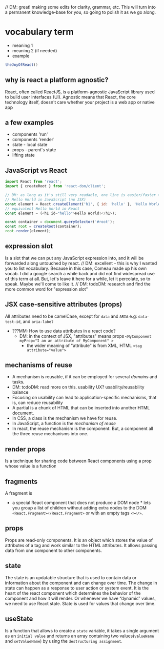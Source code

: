 
// DM: great! making some edits for clarity, grammar, etc. This will turn into a permanent knowledge-base for you, so going to polish it as we go along.

# vocabulary term
* meaning 1
* meaning 2 (if needed)
* example
```jsx
theJoyOfReact()
```
## why is react a platform agnostic?

React, often called ReactJS, is a platform-agnostic JavaScript library used to build user interfaces (UI). Agnostic means that React, the core technology itself, doesn't care whether your project is a web app or native app
<!-- For my understanding, the same code used in ReactJS can be used in other react frameworks such as react-native, ...
Correc. there may be some differences, but much code can be shared. . Ionic React is another alternative for the scenario of 
 -->

## a few examples
* components 'run'
* components 'render'
* state - local state
* props - parent's state
* lifting state

## JavaScript vs React

``` js
import React from 'react';
import { createRoot } from 'react-dom/client';

// DM: as long as it's still very readable, one line is easier/faster to read than multiple short lines.
// Hello World in JavaScript (no JSX)
const element = React.createElement('h1', { id: 'hello' }, 'Hello World!');
// equivalent Hello World in React
const element = (<h1 id="hello">Hello World!</h1>);

const container = document.querySelector('#root');
const root = createRoot(container);
root.render(element);
```
## expression slot
Is a slot that we can put any JavaScript expression into, and it will be forwarded along untouched by react.
// DM: excellent - this is why I wanted you to list vocabulary. Because in this case, Comeau made up his own vocab. I did a google search a while back and did not find widespread use of this term at all. But, let's leave it here for a while, let it percolate, so to speak. Maybe we'll come to like it.
// DM: todoDM: research and find the more common word for "expression slot"

## JSX case-sensitive attributes (props)

All attributes need to be camelCase, except for `data` and `ARIA`
e.g: `data-test-id`, and `aria-label` 
* ???MM: How to use data attributes in a react code?
  * DM: in the context of JSX, "attributes" means props `<MyComponent myProp="I am an attribute of MyComponent" >`
    * the wider meaning of "attribute" is from XML, HTML `<tag attribute="value">`

## mechanisms of reuse
* A mechanism is reusable, if it can be employed for several *domains* and tasks.
* DM: todoDM: read more on this. usability UX? usability/reusability balance
* Focusing on usability can lead to application-specific mechanisms, that is, can reduce reusability
* A partial is a chunk of HTML that can be inserted into another HTML document.
* In CSS, a class is the mechanism we have for reuse.
* In JavaScript, a function is the *mechanism of reuse*
* In react, the reuse mechanism is the component. But, a component all the three reuse mechanisms into one.

## render props
Is a technique for sharing code between React components using a prop whose value is a function

## fragments
A fragment is 
* a special React component that does not produce a DOM node * lets you group a list of children without adding extra nodes to the DOM
`<React.Fragment></React.Fragment>` or with an empty tags `<></>`.

## props
Props are read-only components. It is an object which stores the value of attributes of a tag and work similar to the HTML attributes. It allows passing data from one component to other components.

## state
The state is an updatable structure that is used to contain data or information about the component and can change over time. The change in state can happen as a response to user action or system event. It is the heart of the react component which determines the behavior of the component and how it will render. 
Or whenever we have “dynamic” values, we need to use React state. State is used for values that change over time.

## useState
Is a function that allows to create a `state` variable, it takes a single argument as an `initial value` and returns an array containing two values(`valueName` and `setValueName`) by using the `destructuring assignment`.
